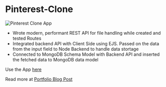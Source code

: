 # Pinterest-Clone

![Pinterest Clone App](https://raw.githubusercontent.com/oliver-gomes/v4/master/src/images/pinterest-clone/pinterest-main.png)

- Wrote modern, performant REST API for file handling while created and tested Routes
- Integrated backend API with Client Side using EJS. Passed on the data from the input field to Node Backend to handle data stortage
- Connected to MongoDB Schema Model with Backend API and inserted the fetched data to MongoDB data model

Use the App [here](https://pinterest-nodemongo.herokuapp.com/)

Read more at [Portfolio Blog Post](https://oliver-gomes.github.io/v4/pinterest-clone)
